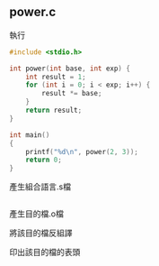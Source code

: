 ## power.c

執行
```c
#include <stdio.h>

int power(int base, int exp) {
    int result = 1;
    for (int i = 0; i < exp; i++) {
        result *= base;
    }
    return result;
}

int main()
{
    printf("%d\n", power(2, 3));
    return 0;
}
```

產生組合語言.s檔
```sh

```


產生目的檔.o檔

將該目的檔反組譯

印出該目的檔的表頭


